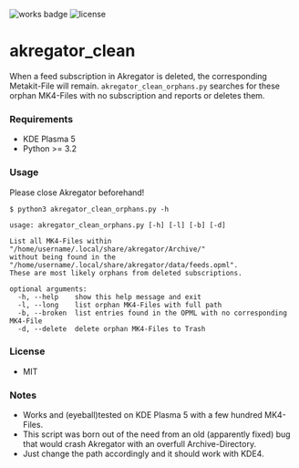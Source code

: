 ![works badge](https://img.shields.io/badge/works-for_me-brightgreen.svg)
![license](http://img.shields.io/badge/license-MIT-blue.svg?link=http://opensource.org/licenses/MIT)
# akregator_clean

When a feed subscription in Akregator is deleted, the corresponding Metakit-File will remain. `akregator_clean_orphans.py` searches for these orphan MK4-Files with no subscription and reports or deletes them.

### Requirements
* KDE Plasma 5
* Python >= 3.2

### Usage
Please close Akregator beforehand!

```
$ python3 akregator_clean_orphans.py -h

usage: akregator_clean_orphans.py [-h] [-l] [-b] [-d]

List all MK4-Files within "/home/username/.local/share/akregator/Archive/"
without being found in the "/home/username/.local/share/akregator/data/feeds.opml".
These are most likely orphans from deleted subscriptions.

optional arguments:
  -h, --help    show this help message and exit
  -l, --long    list orphan MK4-Files with full path
  -b, --broken  list entries found in the OPML with no corresponding MK4-File
  -d, --delete  delete orphan MK4-Files to Trash
```

### License
* MIT

### Notes
* Works and (eyeball)tested on KDE Plasma 5 with a few hundred MK4-Files.
* This script was born out of the need from an old (apparently fixed) bug that would crash Akregator with an overfull Archive-Directory.
* Just change the path accordingly and it should work with KDE4.